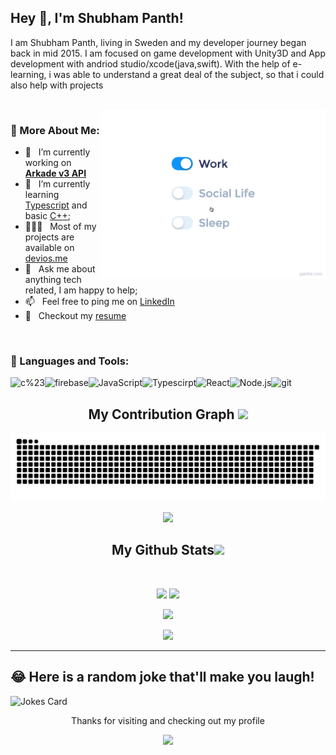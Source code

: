 ## Hey 👋, I'm Shubham Panth!

I am Shubham Panth, living in Sweden and my developer journey began back in mid 2015. I am focused on game development with Unity3D and App development with andriod studio/xcode(java,swift). With the help of e-learning, i was able to understand a great deal of the subject, so that i could also help with projects

<br/>

<img align="right" alt="GIF" src="https://raw.githubusercontent.com/DevIos01/DevIos01/main/IMG/life_balance.gif" width="360px"/>
  
### 🧐 More About Me:

- 🔭 &nbsp; I’m currently working on [**Arkade v3 API**](https://arkade.games)
- 🌱 &nbsp; I’m currently learning [Typescript](https://www.typescriptlang.org/) and basic [C++](https://isocpp.org/); 
- 👨🏻‍💻 &nbsp; Most of my projects are available on [devios.me](https://devios.me)
- 💬 &nbsp; Ask me about anything tech related, I am happy to help;
- 📫 &nbsp; Feel free to ping me on [LinkedIn](https://www.linkedin.com/in/devios/)
- 📝 &nbsp; Checkout my [resume](https://devios.me/resume)

<br>

### 🔨 Languages and Tools:


<a href="https://dotnet.microsoft.com/en-us/languages/csharp" target="_blank"> <img align="left" alt="c%23" height ="42px" src="https://raw.githubusercontent.com/rahul-jha98/README_icons/4d06112f039d3d302017842f696129642a58f6a5/language_and_tools/square/c%23/c%23.svg"> </a>
<a href="https://firebase.google.com/" target="_blank"> <img align="left" src="https://raw.githubusercontent.com/rahul-jha98/github_readme_icons/main/language_and_tools/square/firebase/firebase.svg" alt="firebase" height ="42px"/> </a>
<a href="https://developer.mozilla.org/en-US/docs/Web/JavaScript" target="_blank"> <img align="left" alt="JavaScript" height ="42px"  src="https://raw.githubusercontent.com/rahul-jha98/github_readme_icons/main/language_and_tools/square/javascript/javascript.svg"> </a>
<a href="https://www.typescriptlang.org/" target="_blank"><img align="left" alt="Typescirpt" height ="42px" src="https://raw.githubusercontent.com/rahul-jha98/github_readme_icons/main/language_and_tools/square/typescript/typescript.svg"></a>
<a href="https://reactjs.org/" target="_blank"> <img align="left" alt="React" height ="42px" src="https://raw.githubusercontent.com/rahul-jha98/github_readme_icons/main/language_and_tools/square/react/react.svg"></a>
<a href="https://nodejs.org" target="_blank"><img align="left" alt="Node.js" height ="42px" src="https://raw.githubusercontent.com/rahul-jha98/github_readme_icons/main/language_and_tools/square/node/node.svg"></a>
<a href="https://git-scm.com/" target="_blank"> <img src="https://raw.githubusercontent.com/rahul-jha98/github_readme_icons/main/language_and_tools/square/git-scm/git-scm.svg" align="left" alt="git" height='42px'/> </a>


<br>


<h2 align="center">
  My Contribution Graph <img src="https://media.giphy.com/media/xUA7aZeLE2e0P7Znz2/giphy.gif" width="50">
</h2>
<p align="center">
  <img src="https://raw.githubusercontent.com/DevIos01/DevIos01/9ad07e3be321ce717d3f26cd3b20e3fc80428cf7/IMG/DevIos01-contribution.svg" alt="snake"></center>
</p>
<p align="center">
 <img src="https://spotify-github-profile.vercel.app/api/view?uid=3rqhzqrbuu58uefvxrtj551r2&cover_image=true&theme=default&bar_color=53b14f&bar_color_cover=true">
</p>
<h2 align="center">
  My Github Stats<img src="https://media.giphy.com/media/VgCDAzcKvsR6OM0uWg/giphy.gif" width="50">
</h2>
<br>

<p align = "center">
  <img  src = "https://github-readme-stats-gdzy0a5i5-devios.vercel.app/api?username=DevIos01&show_icons=true&theme=react&line_height=33&count_private=true">
  <img src = "https://github-readme-stats-gdzy0a5i5-devios.vercel.app/api/top-langs/?username=DevIos01&include_all_commits=true&theme=react&show_icons=true&exclude_repo=github-readme-stats&langs_count=4">
</p>

<p align = "center">
 <img  src="https://github-readme-streak-stats.herokuapp.com/?user=DevIos01&show_icons=true&locale=en&layout=compact&theme=react&line_height=0" />
</p> 

<p align = "center">
 <img src="https://activity-graph.herokuapp.com/graph?username=DevIos01&theme=redical">
</p> 
<hr>

## 😂 Here is a random joke that'll make you laugh!
![Jokes Card](https://readme-jokes.vercel.app/api)

<p align="center">Thanks for visiting and checking out my profile</p>
<p align = "center">
 <img src="https://komarev.com/ghpvc/?username=DevIos01&style=flat" />
</p> 
